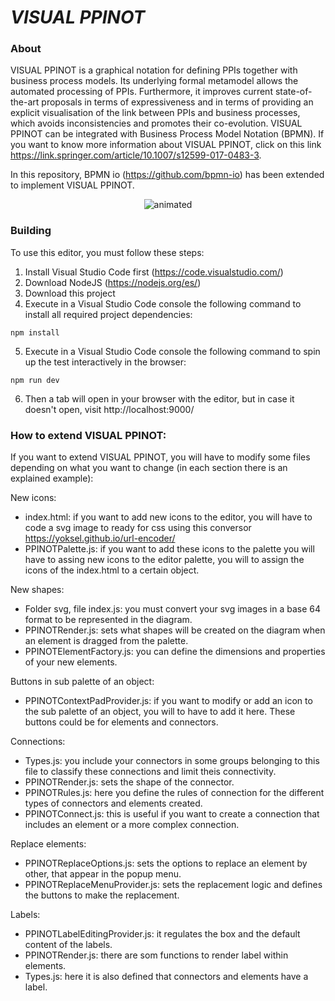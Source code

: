 # ***VISUAL PPINOT***

### About
VISUAL PPINOT is a graphical notation for defining PPIs together with business process models.  Its underlying formal metamodel allows the automated processing of PPIs. Furthermore, it improves current state-of-the-art proposals in terms of expressiveness and in terms of providing an explicit visualisation of the link between PPIs and business processes, which avoids inconsistencies and promotes their co-evolution. VISUAL PPINOT can be integrated with Business Process Model Notation (BPMN). If you want to know more information about VISUAL PPINOT, click on this link https://link.springer.com/article/10.1007/s12599-017-0483-3.

In this repository, BPMN io (https://github.com/bpmn-io) has been extended to implement VISUAL PPINOT.

<p align="center">
  <img src="VISUAL_PPINOT.GIF" alt="animated" />
</p>

### Building
To use this editor, you must follow these steps:
1. Install Visual Studio Code first (https://code.visualstudio.com/)
2. Download NodeJS (https://nodejs.org/es/)
3. Download this project 
4. Execute in a Visual Studio Code console the following command to install all required project dependencies:
```text
npm install
```
5. Execute in a Visual Studio Code console the following command to spin up the test interactively in the browser:
```text
npm run dev
```
6. Then a tab will open in your browser with the editor, but in case it doesn't open, visit http://localhost:9000/


### How to extend VISUAL PPINOT:
If you want to extend VISUAL PPINOT, you will have to modify some files depending on what you want to change (in each section there is an explained example):

New icons:
  - index.html: if you want to add new icons to the editor, you will have to code a svg image to ready for css using this conversor https://yoksel.github.io/url-encoder/
  - PPINOTPalette.js: if you want to add these icons to the palette you will have to assing new icons to the editor palette, you will to assign the icons of the index.html to a certain object.

New shapes: 
  - Folder svg, file index.js: you must convert your svg images in a base 64 format to be represented in the diagram. 
  - PPINOTRender.js: sets what shapes will be created on the diagram when an element is dragged from the palette. 
  - PPINOTElementFactory.js: you can define the dimensions and properties of your new elements.

Buttons in sub palette of an object:
  - PPINOTContextPadProvider.js: if you want to modify or add an icon to the sub palette of an object, you will to have to add it here. These buttons could be for elements and connectors.

Connections:
  - Types.js: you include your connectors in some groups belonging to this file to classify these connections and limit theis connectivity. 
  - PPINOTRender.js: sets the shape of the connector.
  - PPINOTRules.js: here you define the rules of connection for the different types of connectors and elements created. 
  - PPINOTConnect.js: this is useful if you want to create a connection that includes an element or a more complex connection.

Replace elements: 
  - PPINOTReplaceOptions.js: sets the options to replace an element by other, that appear in the popup menu.
  - PPINOTReplaceMenuProvider.js: sets the replacement logic and defines the buttons to make the replacement.

Labels: 
  - PPINOTLabelEditingProvider.js: it regulates the box and the default content of the labels.
  - PPINOTRender.js: there are som functions to render label within elements.
  - Types.js: here it is also defined that connectors and elements have a label.

